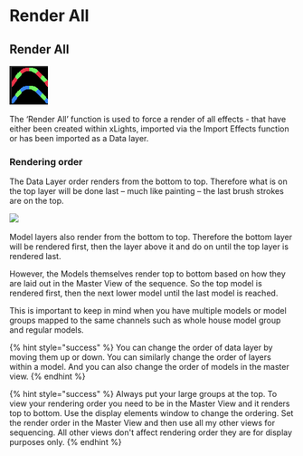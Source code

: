 # Render All

## Render All



![](../../.gitbook/assets/image%20%28533%29.png)

The ‘Render All’ function is used to force a render of all effects - that have either been created within xLights, imported via the Import Effects function or has been imported as a Data layer.

### Rendering order

The Data Layer order renders from the bottom to top. Therefore what is on the top layer will be done last – much like painting – the last brush strokes are on the top.

![](https://lh5.googleusercontent.com/1RzP8lBxdakPtz4z5UzqFi1ZJtAsjga6ljhSnCE_QgOB_Wd-78uE5gaAqW8b2Gn_OV0RS7O4esmern6jZzsQ6rWKI1kkQfO2JNycupM24z0_imAP4BfrnaJpouEP-5q6BqOYk2sP)

Model layers also render from the bottom to top.  Therefore the bottom layer will be rendered first, then the layer above it and do on until the top layer is rendered last.

However, the Models themselves render top to bottom based on how they are laid out in the Master View of the sequence. So the top model is rendered first, then the next lower model until the last model is reached.

This is important to keep in mind when you have multiple models or model groups mapped to the same channels such as whole house model group and regular models.

{% hint style="success" %}
You can change the order of data layer by moving them up or down. You can similarly change the order of layers within a model. And you can also change the order of models in the master view.
{% endhint %}

{% hint style="success" %}
Always put your large groups at the top.  To view your rendering order you need to be in the Master View and it renders top to bottom.  Use the display elements window to change the ordering. Set the render order in the Master View and then use all my other views for sequencing.  All other views don't affect rendering order they are for display purposes only.
{% endhint %}

